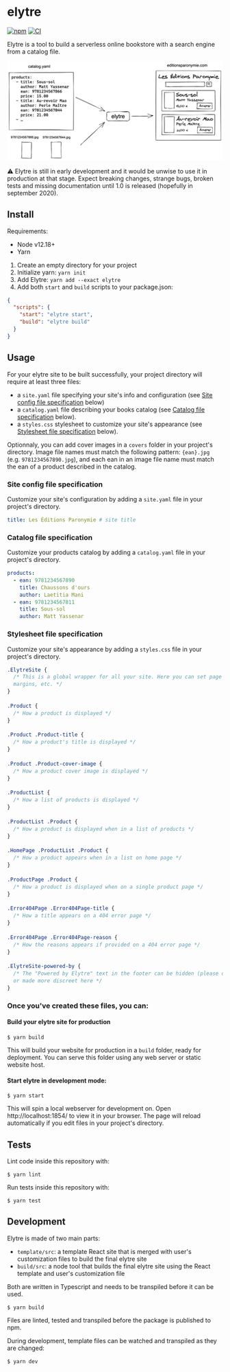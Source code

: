 # elytre

[![npm](https://img.shields.io/npm/v/elytre)](https://www.npmjs.com/package/elytre)
[![CI](https://github.com/elytre/elytre/workflows/CI/badge.svg)](https://github.com/elytre/elytre/actions?query=workflow%3ACI)

Elytre is a tool to build a serverless online bookstore with a search engine
from a catalog file.

<a href="build-process.png">
  <img 
    src="build-process.png" 
    alt="A schema explaining that elytre uses a catalog.yaml to create a website"
    width="700" 
  />
</a>

⚠ Elytre is still in early development and it would be unwise to use it in
production at that stage. Expect breaking changes, strange bugs, broken tests
and missing documentation until 1.0 is released (hopefully in september 2020).

## Install

Requirements:

- Node v12.18+
- Yarn

1. Create an empty directory for your project
2. Initialize yarn: `yarn init`
3. Add Elytre: `yarn add --exact elytre`
4. Add both `start` and `build` scripts to your package.json:

```json
{
  "scripts": {
    "start": "elytre start",
    "build": "elytre build"
  }
}
```

## Usage

For your elytre site to be built successfully, your project directory will
require at least three files:

- a `site.yaml` file specifying your site's info and configuration (see
  [Site config file specification](#site-config-file-specification) below)
- a `catalog.yaml` file describing your books catalog (see
  [Catalog file specification](#catalog-file-specification) below).
- a `styles.css` stylesheet to customize your site's appearance (see
  [Stylesheet file specification](#stylesheet-file-specification) below).

Optionnaly, you can add cover images in a `covers` folder in your project's
directory. Image file names must match the following pattern: `{ean}.jpg` (e.g.
`9781234567890.jpg`), and each ean in an image file name must match the ean of a
product described in the catalog.

### Site config file specification

Customize your site's configuration by adding a `site.yaml` file in your
project's directory.

```yaml
title: Les Éditions Paronymie # site title
```

### Catalog file specification

Customize your products catalog by adding a `catalog.yaml` file in your
project's directory.

```yaml
products:
  - ean: 9781234567890
    title: Chaussons d'ours
    author: Laetitia Mani
  - ean: 9781234567811
    title: Sous-sol
    author: Matt Yassenar
```

### Stylesheet file specification

Customize your site's appearance by adding a `styles.css` file in your project's
directory.

```css
.ElytreSite {
  /* This is a global wrapper for all your site. Here you can set page width,
  margins, etc. */
}

.Product {
  /* How a product is displayed */
}

.Product .Product-title {
  /* How a product's title is displayed */
}

.Product .Product-cover-image {
  /* How a product cover image is displayed */
}

.ProductList {
  /* How a list of products is displayed */
}

.ProductList .Product {
  /* How a product is displayed when in a list of products */
}

.HomePage .ProductList .Product {
  /* How a product appears when in a list on home page */
}

.ProductPage .Product {
  /* How a product is displayed when on a single product page */
}

.Error404Page .Error404Page-title {
  /* How a title appears on a 404 error page */
}

.Error404Page .Error404Page-reason {
  /* How the reasons appears if provided on a 404 error page */
}

.ElytreSite-powered-by {
  /* The "Powered by Elytre" text in the footer can be hidden (please don't!)
  or made more discreet here */
}
```

### Once you've created these files, you can:

#### Build your elytre site for production

```console
$ yarn build
```

This will build your website for production in a `build` folder, ready for
deployment. You can serve this folder using any web server or static website
host.

#### Start elytre in development mode:

```console
$ yarn start
```

This will spin a local webserver for development on. Open http://localhost:1854/
to view it in your browser. The page will reload automatically if you edit files
in your project's directory.

## Tests

Lint code inside this repository with:

```console
$ yarn lint
```

Run tests inside this repository with:

```console
$ yarn test
```

## Development

Elytre is made of two main parts:

- `template/src`: a template React site that is merged with user's customization
  files to build the final elytre site
- `build/src`: a node tool that builds the final elytre site using the React
  template and user's customization file

Both are written in Typescript and needs to be transpiled before it can be used.

```console
$ yarn build
```

Files are linted, tested and transpiled before the package is published to npm.

During development, template files can be watched and transpiled as they are
changed:

```console
$ yarn dev
```
